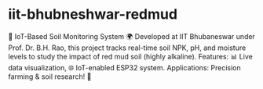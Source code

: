 # iit-bhubneshwar-redmud
🌱 IoT-Based Soil Monitoring System 🌍 Developed at IIT Bhubaneswar under Prof. Dr. B.H. Rao, this project tracks real-time soil NPK, pH, and moisture levels to study the impact of red mud soil (highly alkaline). Features: 📊 Live data visualization, 🌐 IoT-enabled ESP32 system. Applications: Precision farming &amp; soil research! 🚀

